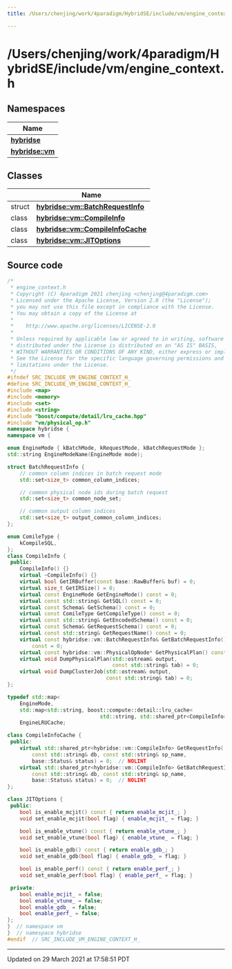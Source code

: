 ```yaml
---
title: /Users/chenjing/work/4paradigm/HybridSE/include/vm/engine_context.h

---
```

# /Users/chenjing/work/4paradigm/HybridSE/include/vm/engine_context.h

## Namespaces

| Name           |
| -------------- |
| **[hybridse](/hybridse/usage/api/c++/Namespaces/namespacehybridse.md)**  |
| **[hybridse::vm](/hybridse/usage/api/c++/Namespaces/namespacehybridse_1_1vm.md)**  |

## Classes

|                | Name           |
| -------------- | -------------- |
| struct | **[hybridse::vm::BatchRequestInfo](/hybridse/usage/api/c++/Classes/structhybridse_1_1vm_1_1_batch_request_info.md)**  |
| class | **[hybridse::vm::CompileInfo](/hybridse/usage/api/c++/Classes/classhybridse_1_1vm_1_1_compile_info.md)**  |
| class | **[hybridse::vm::CompileInfoCache](/hybridse/usage/api/c++/Classes/classhybridse_1_1vm_1_1_compile_info_cache.md)**  |
| class | **[hybridse::vm::JITOptions](/hybridse/usage/api/c++/Classes/classhybridse_1_1vm_1_1_j_i_t_options.md)**  |




## Source code

```cpp
/*
 * engine_context.h
 * Copyright (C) 4paradigm 2021 chenjing <chenjing@4paradigm.com>
 * Licensed under the Apache License, Version 2.0 (the "License");
 * you may not use this file except in compliance with the License.
 * You may obtain a copy of the License at
 *
 *    http://www.apache.org/licenses/LICENSE-2.0
 *
 * Unless required by applicable law or agreed to in writing, software
 * distributed under the License is distributed on an "AS IS" BASIS,
 * WITHOUT WARRANTIES OR CONDITIONS OF ANY KIND, either express or implied.
 * See the License for the specific language governing permissions and
 * limitations under the License.
 */
#ifndef SRC_INCLUDE_VM_ENGINE_CONTEXT_H_
#define SRC_INCLUDE_VM_ENGINE_CONTEXT_H_
#include <map>
#include <memory>
#include <set>
#include <string>
#include "boost/compute/detail/lru_cache.hpp"
#include "vm/physical_op.h"
namespace hybridse {
namespace vm {

enum EngineMode { kBatchMode, kRequestMode, kBatchRequestMode };
std::string EngineModeName(EngineMode mode);

struct BatchRequestInfo {
    // common column indices in batch request mode
    std::set<size_t> common_column_indices;

    // common physical node ids during batch request
    std::set<size_t> common_node_set;

    // common output column indices
    std::set<size_t> output_common_column_indices;
};

enum ComileType {
    kCompileSQL,
};
class CompileInfo {
 public:
    CompileInfo() {}
    virtual ~CompileInfo() {}
    virtual bool GetIRBuffer(const base::RawBuffer& buf) = 0;
    virtual size_t GetIRSize() = 0;
    virtual const EngineMode GetEngineMode() const = 0;
    virtual const std::string& GetSQL() const = 0;
    virtual const Schema& GetSchema() const = 0;
    virtual const ComileType GetCompileType() const = 0;
    virtual const std::string& GetEncodedSchema() const = 0;
    virtual const Schema& GetRequestSchema() const = 0;
    virtual const std::string& GetRequestName() const = 0;
    virtual const hybridse::vm::BatchRequestInfo& GetBatchRequestInfo()
        const = 0;
    virtual const hybridse::vm::PhysicalOpNode* GetPhysicalPlan() const = 0;
    virtual void DumpPhysicalPlan(std::ostream& output,
                                  const std::string& tab) = 0;
    virtual void DumpClusterJob(std::ostream& output,
                                const std::string& tab) = 0;
};

typedef std::map<
    EngineMode,
    std::map<std::string, boost::compute::detail::lru_cache<
                              std::string, std::shared_ptr<CompileInfo>>>>
    EngineLRUCache;

class CompileInfoCache {
 public:
    virtual std::shared_ptr<hybridse::vm::CompileInfo> GetRequestInfo(
        const std::string& db, const std::string& sp_name,
        base::Status& status) = 0;  // NOLINT
    virtual std::shared_ptr<hybridse::vm::CompileInfo> GetBatchRequestInfo(
        const std::string& db, const std::string& sp_name,
        base::Status& status) = 0;  // NOLINT
};

class JITOptions {
 public:
    bool is_enable_mcjit() const { return enable_mcjit_; }
    void set_enable_mcjit(bool flag) { enable_mcjit_ = flag; }

    bool is_enable_vtune() const { return enable_vtune_; }
    void set_enable_vtune(bool flag) { enable_vtune_ = flag; }

    bool is_enable_gdb() const { return enable_gdb_; }
    void set_enable_gdb(bool flag) { enable_gdb_ = flag; }

    bool is_enable_perf() const { return enable_perf_; }
    void set_enable_perf(bool flag) { enable_perf_ = flag; }

 private:
    bool enable_mcjit_ = false;
    bool enable_vtune_ = false;
    bool enable_gdb_ = false;
    bool enable_perf_ = false;
};
}  // namespace vm
}  // namespace hybridse
#endif  // SRC_INCLUDE_VM_ENGINE_CONTEXT_H_
```


-------------------------------

Updated on 29 March 2021 at 17:58:51 PDT
